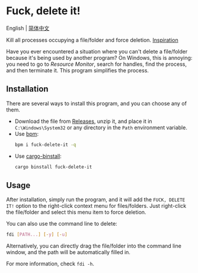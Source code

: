 # Fuck, delete it!

English | [简体中文](./docs/README.zh-CN.md)

Kill all processes occupying a file/folder and force deletion. [Inspiration](https://t.me/withabsolutex/1537)

Have you ever encountered a situation where you can't delete a file/folder because it's being used by another program? On Windows, this is annoying: you need to go to _Resource Monitor_, search for handles, find the process, and then terminate it. This program simplifies the process.

## Installation

There are several ways to install this program, and you can choose any of them.

- Download the file from [Releases](https://github.com/lxl66566/fuck-delete-it/releases), unzip it, and place it in `C:\Windows\System32` or any directory in the `Path` environment variable.
- Use [bpm](https://github.com/lxl66566/bpm):
  ```sh
  bpm i fuck-delete-it -q
  ```
- Use [cargo-binstall](https://github.com/cargo-bins/cargo-binstall):
  ```sh
  cargo binstall fuck-delete-it
  ```

## Usage

After installation, simply run the program, and it will add the `FUCK, DELETE IT!` option to the right-click context menu for files/folders. Just right-click the file/folder and select this menu item to force deletion.

You can also use the command line to delete:

```sh
fdi [PATH...] [-y] [-u]
```

Alternatively, you can directly drag the file/folder into the command line window, and the path will be automatically filled in.

For more information, check `fdi -h`.
